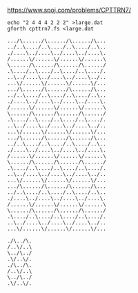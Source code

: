 https://www.spoj.com/problems/CPTTRN7/

    echo "2 4 4 4 2 2 2" >large.dat
    gforth cpttrn7.fs <large.dat

    .../\....../\....../\....../\...
    ../..\..../..\..../..\..../..\..
    ./....\../....\../....\../....\.
    /......\/......\/......\/......\
    \....../\....../\....../\....../
    .\..../..\..../..\..../..\..../.
    ..\../....\../....\../....\../..
    ...\/......\/......\/......\/...
    .../\....../\....../\....../\...
    ../..\..../..\..../..\..../..\..
    ./....\../....\../....\../....\.
    /......\/......\/......\/......\
    \....../\....../\....../\....../
    .\..../..\..../..\..../..\..../.
    ..\../....\../....\../....\../..
    ...\/......\/......\/......\/...
    .../\....../\....../\....../\...
    ../..\..../..\..../..\..../..\..
    ./....\../....\../....\../....\.
    /......\/......\/......\/......\
    \....../\....../\....../\....../
    .\..../..\..../..\..../..\..../.
    ..\../....\../....\../....\../..
    ...\/......\/......\/......\/...
    .../\....../\....../\....../\...
    ../..\..../..\..../..\..../..\..
    ./....\../....\../....\../....\.
    /......\/......\/......\/......\
    \....../\....../\....../\....../
    .\..../..\..../..\..../..\..../.
    ..\../....\../....\../....\../..
    ...\/......\/......\/......\/...

    ./\../\.
    /..\/..\
    \../\../
    .\/..\/.
    ./\../\.
    /..\/..\
    \../\../
    .\/..\/.

